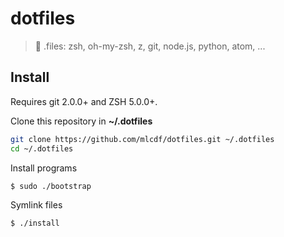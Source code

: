 # dotfiles
> :wrench: .files: zsh, oh-my-zsh, z, git, node.js, python, atom, ...

## Install

Requires git 2.0.0+ and ZSH 5.0.0+.

Clone this repository in **~/.dotfiles**
```bash
git clone https://github.com/mlcdf/dotfiles.git ~/.dotfiles
cd ~/.dotfiles
```

Install programs
```console
$ sudo ./bootstrap
```

Symlink files
```console
$ ./install
```
